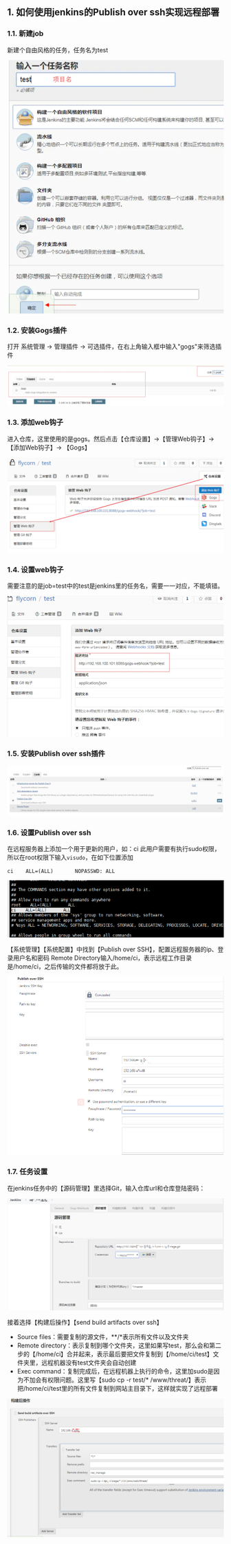 ## 1. 如何使用jenkins的Publish over ssh实现远程部署

### 1.1. 新建job  

新建个自由风格的任务，任务名为test  

![](_v_images/20200530214524101_23569.png)  

### 1.2. 安装Gogs插件  

打开 系统管理 -> 管理插件 -> 可选插件，在右上角输入框中输入"gogs"来筛选插件  

![](_v_images/20200530214555817_2612.png)  

### 1.3. 添加web钩子  

进入仓库，这里使用的是gogs。然后点击【仓库设置】->【管理Web钩子】->【添加Web钩子】-> 【Gogs】  

![](_v_images/20200530214644964_24978.png)  

### 1.4. 设置web钩子  

需要注意的是job=test中的test是jenkins里的任务名，需要一一对应，不能填错。    

![](_v_images/20200530214739020_11990.png)  

### 1.5. 安装Publish over ssh插件  

![](_v_images/20200530214829802_8930.png)  

### 1.6. 设置Publish over ssh  

在远程服务器上添加一个用于更新的用户，如：ci
此用户需要有执行sudo权限，所以在root权限下输入`visudo`，在如下位置添加

```
ci    ALL=(ALL)       NOPASSWD: ALL
```  

![](_v_images/20200724113126957_27118.png)  

【系统管理】【系统配置】中找到【Publish over SSH】，配置远程服务器的ip、登录用户名和密码
Remote Directory输入/home/ci，表示远程工作目录是/home/ci，之后传输的文件都将放于此。  
  
![](_v_images/20200530215026118_29026.png)  

### 1.7. 任务设置  

在jenkins任务中的【源码管理】里选择Git，输入仓库url和仓库登陆密码：  

![](_v_images/20200530215105208_2923.png)  

接着选择【构建后操作】【send build artifacts over ssh】  

- Source files：需要复制的源文件，**/*表示所有文件以及文件夹
- Remote directory：表示复制到哪个文件夹，这里如果写test，那么会和第二步的【/home/ci】合并起来，表示最后要把文件复制到【/home/ci/test】文件夹里，远程机器没有test文件夹会自动创建
- Exec command：复制完成后，在远程机器上执行的命令，这里加sudo是因为不加会有权限问题。这里写【sudo cp -r test/* /www/threat/】表示把/home/ci/test里的所有文件复制到网站主目录下，这样就实现了远程部署  

![](_v_images/20200530215201335_23654.png)

